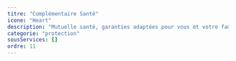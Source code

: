 ```yaml
---
titre: "Complémentaire Santé"
icone: "Heart"
description: "Mutuelle santé, garanties adaptées pour vous et votre famille."
categorie: "protection"
sousServices: []
ordre: 11
---
```

